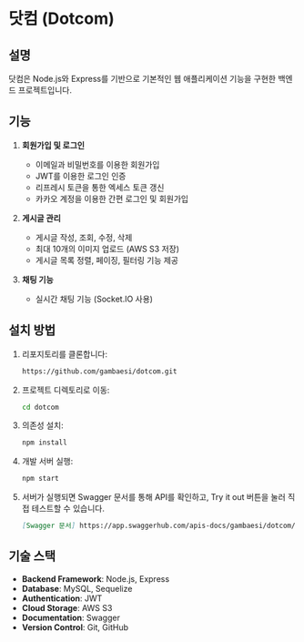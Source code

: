 # 닷컴 (Dotcom)


## 설명
닷컴은 Node.js와 Express를 기반으로 기본적인 웹 애플리케이션 기능을 구현한 백엔드 프로젝트입니다.


## 기능
1. **회원가입 및 로그인**
    - 이메일과 비밀번호를 이용한 회원가입
    - JWT를 이용한 로그인 인증
    - 리프레시 토큰을 통한 엑세스 토큰 갱신
    - 카카오 계정을 이용한 간편 로그인 및 회원가입

2. **게시글 관리**
    - 게시글 작성, 조회, 수정, 삭제
    - 최대 10개의 이미지 업로드 (AWS S3 저장)
    - 게시글 목록 정렬, 페이징, 필터링 기능 제공

3. **채팅 기능**
    - 실시간 채팅 기능 (Socket.IO 사용)


## 설치 방법
1. 리포지토리를 클론합니다:
   ```bash
   https://github.com/gambaesi/dotcom.git
   ```
2. 프로젝트 디렉토리로 이동:
   ```bash
   cd dotcom
   ```
3. 의존성 설치:
   ```bash
   npm install
   ```
4. 개발 서버 실행:
   ```bash
   npm start
   ```
5. 서버가 실행되면 Swagger 문서를 통해 API를 확인하고, Try it out 버튼을 눌러 직접 테스트할 수 있습니다.
   ```markdown
   [Swagger 문서] https://app.swaggerhub.com/apis-docs/gambaesi/dotcom/v1.0.0#/


## 기술 스택
- **Backend Framework**: Node.js, Express
- **Database**: MySQL, Sequelize
- **Authentication**: JWT
- **Cloud Storage**: AWS S3
- **Documentation**: Swagger
- **Version Control**: Git, GitHub

